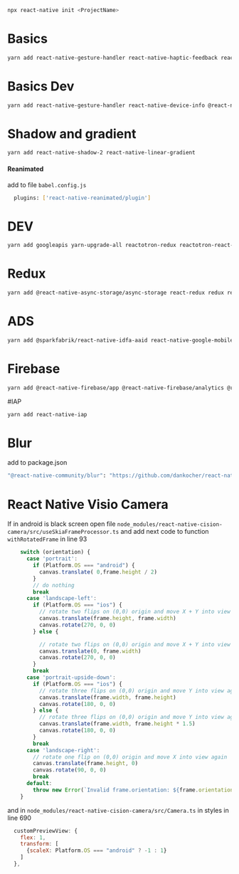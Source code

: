 ```bash
npx react-native init <ProjectName>
```


# Basics
```bash
yarn add react-native-gesture-handler react-native-haptic-feedback react-native-localize react-native-safe-area-context react-native-svg react-native-reanimated
```

# Basics Dev
```bash
yarn add react-native-gesture-handler react-native-device-info @react-native-clipboard/clipboard react-native-json-tree
```

# Shadow and gradient
```bash
yarn add react-native-shadow-2 react-native-linear-gradient
```

#### Reanimated

add to file ```babel.config.js```

```bash
  plugins: ['react-native-reanimated/plugin']
```

# DEV
```bash
yarn add googleapis yarn-upgrade-all reactotron-redux reactotron-react-native -D
```



# Redux
```bash
yarn add @react-native-async-storage/async-storage react-redux redux redux-persist
```



# ADS
```bash
yarn add @sparkfabrik/react-native-idfa-aaid react-native-google-mobile-ads react-native-tracking-transparency
```

# Firebase
```bash
yarn add @react-native-firebase/app @react-native-firebase/analytics @react-native-firebase/remote-config
```


#IAP
```bash
yarn add react-native-iap
```



# Blur
add to package.json
```bash
"@react-native-community/blur": "https://github.com/dankocher/react-native-blur.git"
```


# React Native Visio Camera
If in android is black screen open file ```node_modules/react-native-cision-camera/src/useSkiaFrameProcessor.ts``` and add next code to function ```withRotatedFrame``` in line 93
```js
    switch (orientation) {
      case 'portrait':
        if (Platform.OS === "android") {
          canvas.translate( 0,frame.height / 2)
        }
        // do nothing
        break
      case 'landscape-left':
        if (Platform.OS === "ios") {
          // rotate two flips on (0,0) origin and move X + Y into view again
          canvas.translate(frame.height, frame.width)
          canvas.rotate(270, 0, 0)
        } else {

          // rotate two flips on (0,0) origin and move X + Y into view again
          canvas.translate(0, frame.width)
          canvas.rotate(270, 0, 0)
        }
        break
      case 'portrait-upside-down':
        if (Platform.OS === "ios") {
          // rotate three flips on (0,0) origin and move Y into view again
          canvas.translate(frame.width, frame.height)
          canvas.rotate(180, 0, 0)
        } else {
          // rotate three flips on (0,0) origin and move Y into view again
          canvas.translate(frame.width, frame.height * 1.5)
          canvas.rotate(180, 0, 0)
        }
        break
      case 'landscape-right':
        // rotate one flip on (0,0) origin and move X into view again
        canvas.translate(frame.height, 0)
        canvas.rotate(90, 0, 0)
        break
      default:
        throw new Error(`Invalid frame.orientation: ${frame.orientation}!`)
    }
```

and in ```node_modules/react-native-cision-camera/src/Camera.ts``` in styles in line 690

```js
  customPreviewView: {
    flex: 1,
    transform: [
      {scaleX: Platform.OS === "android" ? -1 : 1}
    ]
  },
```
